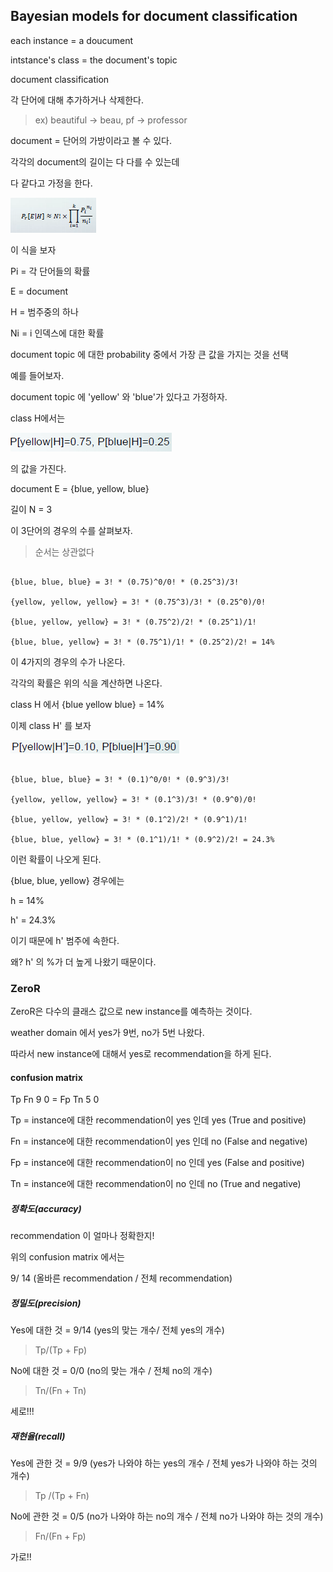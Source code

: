 ## Bayesian models for document classification

each instance = a doucument

intstance's class = the document's topic

document classification

각 단어에 대해 추가하거나 삭제한다.

> ex) beautiful -> beau, pf -> professor

document = 단어의 가방이라고 볼 수 있다.

각각의 document의 길이는 다 다를 수 있는데

다 같다고 가정을 한다.

![document_classification](./img/document_classification.PNG) <br>

이 식을 보자

Pi = 각 단어들의 확률

E = document

H = 범주중의 하나

Ni = i 인덱스에 대한 확률

document topic 에 대한 probability 중에서 가장 큰 값을 가지는 것을 선택

예를 들어보자.

document topic 에 'yellow' 와 'blue'가 있다고 가정하자.

class H에서는

![p_blue_yellow](./img/p_blue_yellow.PNG) <br>

의 값을 가진다.

document E = {blue, yellow, blue} 

길이 N = 3

이 3단어의 경우의 수를 살펴보자.

> 순서는 상관없다

~~~

{blue, blue, blue} = 3! * (0.75)^0/0! * (0.25^3)/3!

{yellow, yellow, yellow} = 3! * (0.75^3)/3! * (0.25^0)/0!

{blue, yellow, yellow} = 3! * (0.75^2)/2! * (0.25^1)/1!

{blue, blue, yellow} = 3! * (0.75^1)/1! * (0.25^2)/2! = 14%

~~~

이 4가지의 경우의 수가 나온다.

각각의 확률은 위의 식을 계산하면 나온다.

class H 에서 {blue yellow blue} = 14%

이제 class H' 를 보자

![H'](./img/H'.PNG) <br>

~~~

{blue, blue, blue} = 3! * (0.1)^0/0! * (0.9^3)/3!

{yellow, yellow, yellow} = 3! * (0.1^3)/3! * (0.9^0)/0!

{blue, yellow, yellow} = 3! * (0.1^2)/2! * (0.9^1)/1!

{blue, blue, yellow} = 3! * (0.1^1)/1! * (0.9^2)/2! = 24.3%

~~~

이런 확률이 나오게 된다.

{blue, blue, yellow} 경우에는

h = 14%

h' = 24.3%

이기 때문에 h' 범주에 속한다.

왜? h' 의 %가 더 높게 나왔기 때문이다.

### ZeroR

ZeroR은 다수의 클래스 값으로 new instance를 예측하는 것이다.

weather domain 에서 yes가 9번, no가 5번 나왔다.

따라서 new instance에 대해서 yes로 recommendation을 하게 된다.

#### confusion matrix

Tp Fn   9 0
      =
Fp Tn   5 0

Tp = instance에 대한 recommendation이 yes 인데 yes (True and positive)

Fn = instance에 대한 recommendation이 yes 인데 no (False and negative)

Fp = instance에 대한 recommendation이 no 인데 yes (False and positive)

Tn = instance에 대한 recommendation이 no 인데 no (True and negative)

##### 정확도(accuracy)

recommendation 이 얼마나 정확한지!

위의 confusion matrix 에서는

9/ 14 (올바른 recommendation / 전체 recommendation)

##### 정밀도(precision)

Yes에 대한 것 = 9/14 (yes의 맞는 개수/ 전체 yes의 개수)

> Tp/(Tp + Fp)

No에 대한 것 = 0/0 (no의 맞는 개수 / 전체 no의 개수)

> Tn/(Fn + Tn)

세로!!!

##### 재현율(recall)

Yes에 관한 것 = 9/9 (yes가 나와야 하는 yes의 개수 / 전체 yes가 나와야 하는 것의 개수)

> Tp /(Tp + Fn)

No에 관한 것 = 0/5 (no가 나와야 하는 no의 개수 / 전체 no가 나와야 하는 것의 개수)

> Fn/(Fn + Fp)

가로!!
